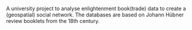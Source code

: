 A university project to analyse enlightenment book(trade) data to create a (geospatial) social network. The databases are based on Johann Hübner review booklets from the 18th century.
